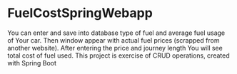 # FuelCostSpringWebapp

You can enter and save into database type of fuel and average fuel usage of Your car. 
Then window appear with actual fuel prices (scrapped from another website). 
After entering the price and journey length You will see total cost of fuel used.
This project is exercise of CRUD operations, created with Spring Boot 
